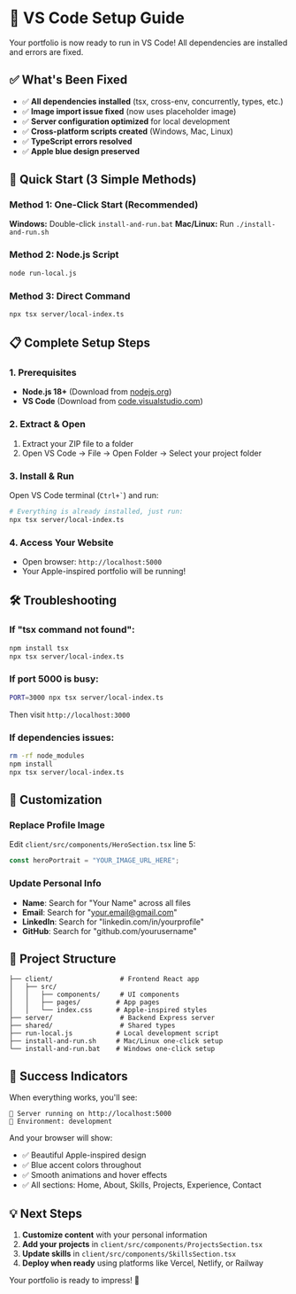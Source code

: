 # 🚀 VS Code Setup Guide

Your portfolio is now ready to run in VS Code! All dependencies are installed and errors are fixed.

## ✅ What's Been Fixed

- ✅ **All dependencies installed** (tsx, cross-env, concurrently, types, etc.)
- ✅ **Image import issue fixed** (now uses placeholder image)
- ✅ **Server configuration optimized** for local development
- ✅ **Cross-platform scripts created** (Windows, Mac, Linux)
- ✅ **TypeScript errors resolved**
- ✅ **Apple blue design preserved**

## 🎯 Quick Start (3 Simple Methods)

### Method 1: One-Click Start (Recommended)
**Windows:** Double-click `install-and-run.bat`
**Mac/Linux:** Run `./install-and-run.sh`

### Method 2: Node.js Script
```bash
node run-local.js
```

### Method 3: Direct Command
```bash
npx tsx server/local-index.ts
```

## 📋 Complete Setup Steps

### 1. Prerequisites
- **Node.js 18+** (Download from [nodejs.org](https://nodejs.org/))
- **VS Code** (Download from [code.visualstudio.com](https://code.visualstudio.com/))

### 2. Extract & Open
1. Extract your ZIP file to a folder
2. Open VS Code → File → Open Folder → Select your project folder

### 3. Install & Run
Open VS Code terminal (`` Ctrl+` ``) and run:

```bash
# Everything is already installed, just run:
npx tsx server/local-index.ts
```

### 4. Access Your Website
- Open browser: `http://localhost:5000`
- Your Apple-inspired portfolio will be running!

## 🛠️ Troubleshooting

### If "tsx command not found":
```bash
npm install tsx
npx tsx server/local-index.ts
```

### If port 5000 is busy:
```bash
PORT=3000 npx tsx server/local-index.ts
```
Then visit `http://localhost:3000`

### If dependencies issues:
```bash
rm -rf node_modules
npm install
npx tsx server/local-index.ts
```

## 🎨 Customization

### Replace Profile Image
Edit `client/src/components/HeroSection.tsx` line 5:
```typescript
const heroPortrait = "YOUR_IMAGE_URL_HERE";
```

### Update Personal Info
- **Name**: Search for "Your Name" across all files
- **Email**: Search for "your.email@gmail.com"
- **LinkedIn**: Search for "linkedin.com/in/yourprofile"
- **GitHub**: Search for "github.com/yourusername"

## 📁 Project Structure
```
├── client/                 # Frontend React app
│   ├── src/
│   │   ├── components/     # UI components
│   │   ├── pages/         # App pages
│   │   └── index.css      # Apple-inspired styles
├── server/                 # Backend Express server
├── shared/                 # Shared types
├── run-local.js           # Local development script
├── install-and-run.sh     # Mac/Linux one-click setup
└── install-and-run.bat    # Windows one-click setup
```

## 🎯 Success Indicators

When everything works, you'll see:
```
🚀 Server running on http://localhost:5000
📁 Environment: development
```

And your browser will show:
- ✅ Beautiful Apple-inspired design
- ✅ Blue accent colors throughout
- ✅ Smooth animations and hover effects
- ✅ All sections: Home, About, Skills, Projects, Experience, Contact

## 💡 Next Steps

1. **Customize content** with your personal information
2. **Add your projects** in `client/src/components/ProjectsSection.tsx`
3. **Update skills** in `client/src/components/SkillsSection.tsx`
4. **Deploy when ready** using platforms like Vercel, Netlify, or Railway

Your portfolio is ready to impress! 🌟